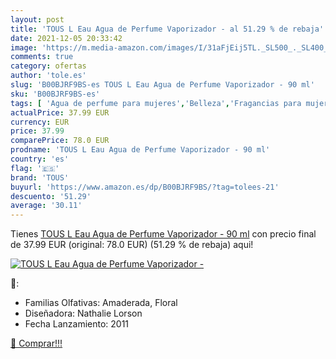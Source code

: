 ```yaml
---
layout: post
title: 'TOUS L Eau Agua de Perfume Vaporizador - al 51.29 % de rebaja'
date: 2021-12-05 20:33:42
image: 'https://m.media-amazon.com/images/I/31aFjEij5TL._SL500_._SL400_.jpg'
comments: true
category: ofertas
author: 'tole.es'
slug: 'B00BJRF9BS-es TOUS L Eau Agua de Perfume Vaporizador - 90 ml'
sku: 'B00BJRF9BS-es'
tags: [ 'Agua de perfume para mujeres','Belleza','Fragancias para mujeres','Perfumes y fragancias','agua','de','perfume','tous', ]
actualPrice: 37.99 EUR
currency: EUR
price: 37.99
comparePrice: 78.0 EUR
prodname: 'TOUS L Eau Agua de Perfume Vaporizador - 90 ml'
country: 'es'
flag: '🇪🇸'
brand: 'TOUS'
buyurl: 'https://www.amazon.es/dp/B00BJRF9BS/?tag=tolees-21'
descuento: '51.29'
average: '30.11'
---
```


Tienes [TOUS L Eau Agua de Perfume Vaporizador - 90 ml](https://www.amazon.es/dp/B00BJRF9BS/?tag=tolees-21) con precio final de  37.99 EUR (original: 78.0 EUR) (51.29 %  de rebaja) aqui!

[![TOUS L Eau Agua de Perfume Vaporizador -](https://m.media-amazon.com/images/I/31aFjEij5TL._SL500_._SL400_.jpg)](https://www.amazon.es/dp/B00BJRF9BS/?tag=tolees-21)

🔎:

- Familias Olfativas: Amaderada, Floral
- Diseñadora: Nathalie Lorson
- Fecha Lanzamiento: 2011

[🛒 Comprar!!!](https://www.amazon.es/dp/B00BJRF9BS/?tag=tolees-21)
